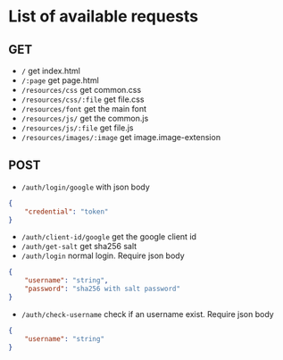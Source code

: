 # List of available requests
## GET
- `/` get index.html
- `/:page` get page.html
- `/resources/css` get common.css
- `/resources/css/:file` get file.css
- `/resources/font` get the main font
- `/resources/js/` get the common.js
- `/resources/js/:file` get file.js
- `/resources/images/:image` get image.image-extension

## POST
- `/auth/login/google` with json body 
```json
{
	"credential": "token"
}
```
- `/auth/client-id/google` get the google client id
- `/auth/get-salt` get sha256 salt
- `/auth/login` normal login. Require json body
```json
{
	"username": "string",
	"password": "sha256 with salt password"
}
```
- `/auth/check-username` check if an username exist. Require json body
```json
{
	"username": "string"
}